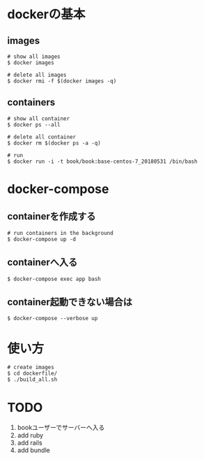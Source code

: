 # dockerの基本
## images
```
# show all images
$ docker images

# delete all images
$ docker rmi -f $(docker images -q)
```

## containers
```
# show all container
$ docker ps --all

# delete all container
$ docker rm $(docker ps -a -q)

# run
$ docker run -i -t book/book:base-centos-7_20180531 /bin/bash
```

# docker-compose
## containerを作成する
```
# run containers in the background
$ docker-compose up -d
```

## containerへ入る
```
$ docker-compose exec app bash
```

## container起動できない場合は
```
$ docker-compose --verbose up
```

# 使い方
```
# create images
$ cd dockerfile/
$ ./build_all.sh
```

# TODO
1. bookユーザーでサーバーへ入る
1. add ruby
1. add rails
1. add bundle 
